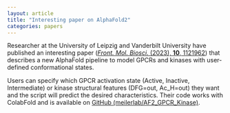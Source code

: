 ```yaml
---
layout: article
title: "Interesting paper on AlphaFold2"
categories: papers
---
```


Researcher at the University of Leipzig and Vanderbilt University have published an interesting paper (<a href="/assets/papers/alphafold2-paper.pdf" download><i>Front. Mol. Biosci.</i> (2023), <b>10</b>, 1121962</a>) that describes a new AlphaFold pipeline to model GPCRs and kinases with user-defined conformational states.

Users can specify which GPCR activation state (Active, Inactive, Intermediate) or kinase structural features (DFG=out, Ac_H=out) they want and the script will predict the desired characteristics. Their code works with ColabFold and is available on <a href="https://github.com/meilerlab/AF2_GPCR_Kinase" target="_blank">GitHub (meilerlab/AF2_GPCR_Kinase)</a>.
